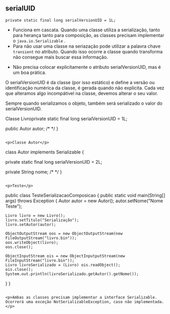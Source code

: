 
## serialUID

```
private static final long serialVersionUID = 1L;
```

* Funciona em cascata. Quando uma classe utiliza a serialização, tanto para herança tanto para composição, as classes precisam implementar o `java.io.Serializable` .
* Para não usar uma classe na seriazação pode utilizar a palavra chave `transient` no atributo. Quando isso ocorre a classe quando transforma não consegue mais buscar essa informação.</p>
* Não precisa colocar explicitamente o atributo serialVersionUID, mas é um boa prática.

<p>O serialVersionUID é da classe (por isso estático) e define a versão ou identificação numérica da classe, é gerada quando não explicita. Cada vez que alteramos algo incompátivel na classe, devemos alterar o seu valor.</p>
<p>Sempre quando serializamos o objeto, também será serializado o valor do serialVersionUID.</p>

<p>Classe Livro</p?
```
public class Livro implements Serializable {

  private static final long serialVersionUID = 1L;

  public Autor autor;
  /*
  */
}
```

<p>Classe Autor</p>
```
class Autor implements Serializable {

  private static final long serialVersionUID = 2L;
  
  private String nome;
  /*
  */
}
```

<p>Teste</p>
```
public class TesteSerializacaoComposicao {
  public static void main(String[] args) throws Exception {
    Autor autor = new Autor();
    autor.setNome("Nome Teste");
    
    Livro livro = new Livro();
    livro.setTitulo("Serialização");
    livro.setAutor(autor);
    
    ObjectOutputStream oos = new ObjectOutputStream(new FileOutputStream("livro.bin"));
    oos.writeObject(livro);
    oos.close();
    
    ObjectInputStream ois = new ObjectInputputStream(new FileInputStream("livro.bin"));
    Livro livroSerializado = (Livro) ois.readObject();
    ois.close();
    System.out.println(livroSerializado.getAutor().getNome());
  }
}
```

<p>Ambas as classes precisam implementar a interface Serializable. Ocorrerá uma exceção NotSerializableException, caso não implementada.</p>
